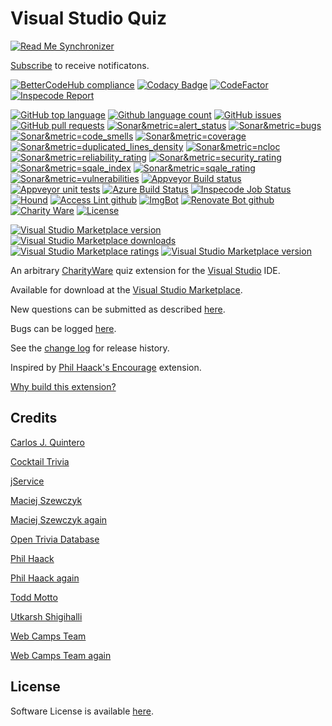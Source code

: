[AppVeyorProjectUrl]: https://ci.appveyor.com/project/GregTrevellick/geekquiz
[AppVeyorProjectBuildStatusBadgeSvg]: https://ci.appveyor.com/api/projects/status/jqxgkp5agw1seyxo?svg=true
[GitHubRepoURL]: https://github.com/GregTrevellick/Quiz.Launcher
[GitHubRepoIssuesURL]: https://github.com/GregTrevellick/Quiz.Launcher/issues
[GitHubRepoPullRequestsURL]: https://github.com/GregTrevellick/Quiz.Launcher/pulls
[VersionNumberBadgeURL]: https://vsmarketplacebadge.apphb.com/version/GregTrevellick.Quiz.Launcher.svg
[VisualStudioURL]: https://www.visualstudio.com/
[VSMarketplaceUrl]: https://marketplace.visualstudio.com/search?term=trevellick&target=VS&sortBy=Relevance
[CharityWareURL]: https://github.com/GregTrevellick/MiscellaneousArtefacts/wiki/Charity-Ware
[WhyURL]: https://github.com/GregTrevellick/MiscellaneousArtefacts/wiki/Why

# Visual Studio Quiz 

<!--BadgesSTART-->
[![Read Me Synchronizer](https://img.shields.io/badge/-powered%20by%20read%20me%20synchronizer-brightgreen.svg)](https://github.com/undefined/ReadMeSynchronizer)
<!-- Powered by https://github.com/undefined/ReadMeSynchronizer -->

[Subscribe](https://github.com/GregTrevellick/Quiz.Launcher/subscription) to receive notificatons.

[![BetterCodeHub compliance](https://bettercodehub.com/edge/badge/GregTrevellick/Quiz.Launcher?branch=master)](https://bettercodehub.com/results/GregTrevellick/Quiz.Launcher)
[![Codacy Badge](https://api.codacy.com/project/badge/Grade/b1a2d4b9fd774d64ae56a8ffdd80b978)](https://www.codacy.com/project/gtrevellick/Quiz.Launcher/dashboard?utm_source=github.com&amp;utm_medium=referral&amp;utm_content=GregTrevellick/Quiz.Launcher&amp;utm_campaign=Badge_Grade_Dashboard)
[![CodeFactor](https://www.codefactor.io/repository/github/GregTrevellick/Quiz.Launcher/badge)](https://www.codefactor.io/repository/github/GregTrevellick/Quiz.Launcher)
[![Inspecode Report](https://inspecode.rocro.com/badges/github.com/GregTrevellick/Quiz.Launcher/report?token=v6-CXe3t8AfJIAAumKlMWeWvtb6WzIPSJhFrRKnYzzs)](https://inspecode.rocro.com/reports/github.com/GregTrevellick/Quiz.Launcher/branch/master/summary)


[![GitHub top language](https://img.shields.io/github/languages/top/GregTrevellick/Quiz.Launcher.svg)](https://github.com/GregTrevellick/Quiz.Launcher)
[![Github language count](https://img.shields.io/github/languages/count/GregTrevellick/Quiz.Launcher.svg)](https://github.com/GregTrevellick/Quiz.Launcher)
[![GitHub issues](https://img.shields.io/github/issues-raw/GregTrevellick/Quiz.Launcher.svg)](https://github.com/GregTrevellick/Quiz.Launcher/issues)
[![GitHub pull requests](https://img.shields.io/github/issues-pr-raw/GregTrevellick/Quiz.Launcher.svg)](https://github.com/GregTrevellick/Quiz.Launcher/pulls)
[![Sonar&metric=alert_status](https://sonarcloud.io/api/project_badges/measure?project=Quiz.Launcher&metric=alert_status)](https://sonarcloud.io/dashboard?id=Quiz.Launcher)
[![Sonar&metric=bugs](https://sonarcloud.io/api/project_badges/measure?project=Quiz.Launcher&metric=bugs)](https://sonarcloud.io/component_measures?id=Quiz.Launcher&metric=bugs)
[![Sonar&metric=code_smells](https://sonarcloud.io/api/project_badges/measure?project=Quiz.Launcher&metric=code_smells)](https://sonarcloud.io/component_measures?id=Quiz.Launcher&metric=code_smells)
[![Sonar&metric=coverage](https://sonarcloud.io/api/project_badges/measure?project=Quiz.Launcher&metric=coverage)](https://sonarcloud.io/component_measures?id=Quiz.Launcher&metric=Coverage)
[![Sonar&metric=duplicated_lines_density](https://sonarcloud.io/api/project_badges/measure?project=Quiz.Launcher&metric=duplicated_lines_density)](https://sonarcloud.io/component_measures?id=Quiz.Launcher&metric=duplicated_lines)
[![Sonar&metric=ncloc](https://sonarcloud.io/api/project_badges/measure?project=Quiz.Launcher&metric=ncloc)](https://sonarcloud.io/component_measures?id=Quiz.Launcher&metric=ncloc)
[![Sonar&metric=reliability_rating](https://sonarcloud.io/api/project_badges/measure?project=Quiz.Launcher&metric=reliability_rating)](https://sonarcloud.io/component_measures?id=Quiz.Launcher&metric=reliability_rating)
[![Sonar&metric=security_rating](https://sonarcloud.io/api/project_badges/measure?project=Quiz.Launcher&metric=security_rating)](https://sonarcloud.io/component_measures?id=Quiz.Launcher&metric=security_rating)
[![Sonar&metric=sqale_index](https://sonarcloud.io/api/project_badges/measure?project=Quiz.Launcher&metric=sqale_index)](https://sonarcloud.io/component_measures?id=Quiz.Launcher&metric=sqale_index)
[![Sonar&metric=sqale_rating](https://sonarcloud.io/api/project_badges/measure?project=Quiz.Launcher&metric=sqale_rating)](https://sonarcloud.io/component_measures?id=Quiz.Launcher&metric=sqale_rating)
[![Sonar&metric=vulnerabilities](https://sonarcloud.io/api/project_badges/measure?project=Quiz.Launcher&metric=vulnerabilities)](https://sonarcloud.io/component_measures?id=Quiz.Launcher&metric=vulnerabilities)
[![Appveyor Build status](https://ci.appveyor.com/api/projects/status/i3u8gbuxoql23t9i?svg=true)](https://ci.appveyor.com/project/GregTrevellick/Quiz-Launcher)
[![Appveyor unit tests](https://img.shields.io/appveyor/tests/GregTrevellick/Quiz-Launcher.svg)](https://ci.appveyor.com/project/GregTrevellick/Quiz-Launcher/build/tests)
[![Azure Build Status](https://gregtrevellick.visualstudio.com/Quiz.Launcher/_apis/build/status/Quiz.Launcher)](https://gregtrevellick.visualstudio.com/Quiz.Launcher/_build/latest?definitionId=18)
[![Inspecode Job Status](https://inspecode.rocro.com/badges/github.com/GregTrevellick/Quiz.Launcher/status?token=v6-CXe3t8AfJIAAumKlMWeWvtb6WzIPSJhFrRKnYzzs)](https://inspecode.rocro.com/jobs/github.com/GregTrevellick/Quiz.Launcher/latest?completed=true)
[![Hound](https://img.shields.io/badge/hound_ci-checked-brightgreen.svg)](https://houndci.com/)
[![Access Lint github](https://img.shields.io/badge/a11y-checked-brightgreen.svg)](https://www.accesslint.com)
[![ImgBot](https://img.shields.io/badge/images-optimized-brightgreen.svg)](https://imgbot.net/)
[![Renovate Bot github](https://img.shields.io/badge/renovatebot-checked-brightgreen.svg)](https://renovatebot.com/)
[![Charity Ware](https://img.shields.io/badge/charity%20ware-thank%20you-brightgreen.svg)](https://github.com/GregTrevellick/MiscellaneousArtefacts/wiki/Charity-Ware)
[![License](https://img.shields.io/github/license/gittools/gitlink.svg)](/LICENSE.txt)

[![Visual Studio Marketplace version](https://img.shields.io/badge/-MusicQuiz-%23e2165e.svg)](https://marketplace.visualstudio.com/items?itemName=GregTrevellick.MusicQuiz)
[![Visual Studio Marketplace downloads](https://vsmarketplacebadge.apphb.com/installs/GregTrevellick.MusicQuiz.svg)](https://marketplace.visualstudio.com/items?itemName=GregTrevellick.MusicQuiz)
[![Visual Studio Marketplace ratings](https://vsmarketplacebadge.apphb.com/rating/GregTrevellick.MusicQuiz.svg)](https://marketplace.visualstudio.com/items?itemName=GregTrevellick.MusicQuiz)
[![Visual Studio Marketplace version](https://vsmarketplacebadge.apphb.com/version/GregTrevellick.MusicQuiz.svg)](https://marketplace.visualstudio.com/items?itemName=GregTrevellick.MusicQuiz)


<!--BadgesEND-->











An arbitrary [CharityWare][CharityWareURL] quiz extension for the [Visual Studio][VisualStudioURL] IDE.

Available for download at the [Visual Studio Marketplace][VSMarketplaceUrl].

New questions can be submitted as described [here](https://github.com/GregTrevellick/Quiz.Launcher/wiki/Submit-A-Question).

Bugs can be logged [here][GitHubRepoIssuesURL].

See the [change log](CHANGELOG.md) for release history.

Inspired by [Phil Haack's Encourage](https://marketplace.visualstudio.com/items?itemName=Haacked.Encourage) extension.

[Why build this extension?][WhyURL]

## Credits

[Carlos J. Quintero](https://www.mztools.com/articles/2011/MZ2011010.aspx)

[Cocktail Trivia](https://cocktail-trivia-api.herokuapp.com/)

[jService](http://www.jservice.io)

[Maciej Szewczyk](https://pixabay.com/en/treble-clef-note-staff-colored-1841082/)

[Maciej Szewczyk again](https://pixabay.com/en/users/maciej326-1771256/)

[Open Trivia Database](https://opentdb.com/)

[Phil Haack](https://marketplace.visualstudio.com/items?itemName=Haacked.Encourage)

[Phil Haack again](http://haacked.com/archive/2014/07/30/visual-studios-extensions-settings/)

[Todd Motto](https://github.com/toddmotto/public-apis)

[Utkarsh Shigihalli](https://github.com/onlyutkarsh/XamlDialogInVSExtensionDemo)

[Web Camps Team](https://docs.microsoft.com/en-us/aspnet/web-api/overview/getting-started-with-aspnet-web-api/build-a-single-page-application-spa-with-aspnet-web-api-and-angularjs)

[Web Camps Team again](https://github.com/Microsoft-Web/WebCampTrainingKit/tree/master/Presentation/02-ASPNET-and-VS-Web-Tooling/Visual-Studio-and-Web-Essentials)

## License

Software License is available [here](/LICENSE.txt).
